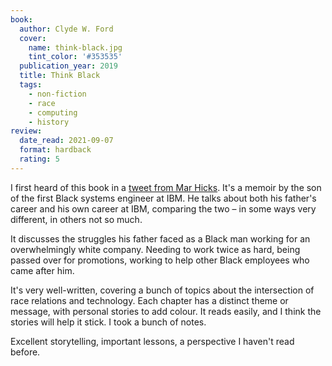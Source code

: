 ```yaml
---
book:
  author: Clyde W. Ford
  cover:
    name: think-black.jpg
    tint_color: '#353535'
  publication_year: 2019
  title: Think Black
  tags:
    - non-fiction
    - race
    - computing
    - history
review:
  date_read: 2021-09-07
  format: hardback
  rating: 5
---
```


I first heard of this book in a [tweet from Mar Hicks][tweet].
It's a memoir by the son of the first Black systems engineer at IBM.
He talks about both his father's career and his own career at IBM, comparing the two – in some ways very different, in others not so much.

It discusses the struggles his father faced as a Black man working for an overwhelmingly white company.
Needing to work twice as hard, being passed over for promotions, working to help other Black employees who came after him.

It's very well-written, covering a bunch of topics about the intersection of race relations and technology.
Each chapter has a distinct theme or message, with personal stories to add colour.
It reads easily, and I think the stories will help it stick.
I took a bunch of notes.

Excellent storytelling, important lessons, a perspective I haven't read before.

[tweet]: https://twitter.com/histoftech/status/1175749718581923840